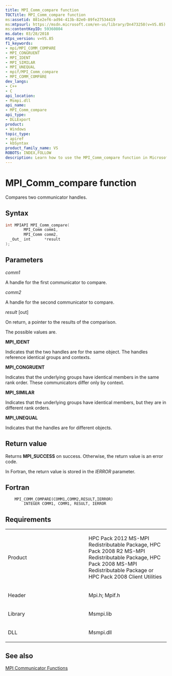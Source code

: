 ```yaml
---
title: MPI_Comm_compare function
TOCTitle: MPI_Comm_compare function
ms:assetid: 881e2ef6-ad94-413b-82e0-89fe27534419
ms:mtpsurl: https://msdn.microsoft.com/en-us/library/Dn473258(v=VS.85)
ms:contentKeyID: 59360804
ms.date: 03/28/2018
mtps_version: v=VS.85
f1_keywords:
- mpi/MPI_COMM_COMPARE
- MPI_CONGRUENT
- MPI_IDENT
- MPI_SIMILAR
- MPI_UNEQUAL
- mpif/MPI_Comm_compare
- MPI_COMM_COMPARE
dev_langs:
- C++
- C
api_location:
- Msmpi.dll
api_name:
- MPI_Comm_compare
api_type:
- DLLExport
product:
- Windows
topic_type:
- apiref
- kbSyntax
product_family_name: VS
ROBOTS: INDEX,FOLLOW
description: Learn how to use the MPI_Comm_compare function in Microsoft's MPI. Compare two communicator handles and understand return values.
---
```


# MPI\_Comm\_compare function

Compares two communicator handles.

## Syntax

``` c++
int MPIAPI MPI_Comm_compare(
        MPI_Comm comm1,
        MPI_Comm comm2,
  _Out_ int      *result
);
```

## Parameters

*comm1*

A handle for the first communicator to compare.

*comm2*

A handle for the second communicator to compare.

*result* \[out\]

On return, a pointer to the results of the comparison.

The possible values are.

**MPI\_IDENT**

Indicates that the two handles are for the same object. The handles reference identical groups and contexts.

**MPI\_CONGRUENT**

Indicates that the underlying groups have identical members in the same rank order. These communicators differ only by context.

**MPI\_SIMILAR**

Indicates that the underlying groups have identical members, but they are in different rank orders.

**MPI\_UNEQUAL**

Indicates that the handles are for different objects.

## Return value

Returns **MPI\_SUCCESS** on success. Otherwise, the return value is an error code.

In Fortran, the return value is stored in the *IERROR* parameter.

## Fortran

``` FORTRAN
    MPI_COMM_COMPARE(COMM1,COMM2,RESULT,IERROR)
        INTEGER COMM1, COMM1, RESULT, IERROR
```

## Requirements

<table>
<colgroup>
<col style="width: 50%" />
<col style="width: 50%" />
</colgroup>
<tbody>
<tr class="odd">
<td><p>Product</p></td>
<td><p>HPC Pack 2012 MS-MPI Redistributable Package, HPC Pack 2008 R2 MS-MPI Redistributable Package, HPC Pack 2008 MS-MPI Redistributable Package or HPC Pack 2008 Client Utilities</p></td>
</tr>
<tr class="even">
<td><p>Header</p></td>
<td>Mpi.h;
Mpif.h</td>
</tr>
<tr class="odd">
<td><p>Library</p></td>
<td>Msmpi.lib</td>
</tr>
<tr class="even">
<td><p>DLL</p></td>
<td>Msmpi.dll</td>
</tr>
</tbody>
</table>


## See also

[MPI Communicator Functions](mpi-communicator-functions.md)

